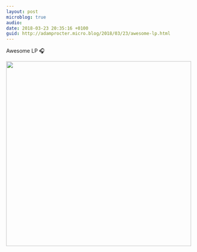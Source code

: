 ```yaml
---
layout: post
microblog: true
audio: 
date: 2018-03-23 20:35:16 +0100
guid: http://adamprocter.micro.blog/2018/03/23/awesome-lp.html
---
```

Awesome LP 🎧

<img src="http://discursive.adamprocter.co.uk/uploads/2018/4d9de65c09.jpg" width="500" height="500" />

